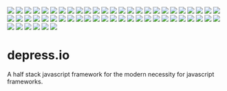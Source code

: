 [![](https://img.shields.io/badge/build-meh-brightgreen.svg)]()
[![](https://img.shields.io/badge/badges-lots-brightgreen.svg)]()
[![](https://img.shields.io/badge/memes-dank-brightgreen.svg)]()
[![](https://img.shields.io/badge/strongly_typed_language-of_course_not-red.svg)]()
[![](https://img.shields.io/badge/framework_made_yesterday-definitely-orange.svg)]()
[![](https://img.shields.io/badge/learning_machine-learning-blue.svg)]()
[![](https://img.shields.io/badge/overly_ambitious_readme-yup-brightgreen.svg)]()
[![](https://img.shields.io/badge/money_wasted_on_coding_bootcamps-$1.4mil-brightgreen.svg)]()
[![](https://img.shields.io/badge/platform-only_macbooks-lightgray.svg)]()
[![](https://img.shields.io/badge/coffee-way_too_much-yellowgreen.svg)]()
[![](https://img.shields.io/badge/swagger-a_real_technology-brightgreen.svg)]()
[![](https://img.shields.io/badge/puppets-choclatey-orange.svg)]()
[![](https://img.shields.io/badge/tests-running-lightgray.svg)]()
[![](https://img.shields.io/badge/errors-wont_fix-blue.svg)]()
[![](https://img.shields.io/badge/TravisCI-mongodb-yellow.svg)]()
[![](https://img.shields.io/badge/scalability-np_hard-red.svg)]()
[![](https://img.shields.io/badge/version-fabulous-ff69b4.svg)]()
[![](https://img.shields.io/badge/()=>-{}-lightgray.svg)]()
[![](https://img.shields.io/badge/%23include<stdio.h>-int_main()_{printf("hello_world");_return_0;}-lightgray.svg)]()
[![](https://img.shields.io/badge/docker-vagrant-blue.svg)]()
[![](https://img.shields.io/badge/maintainability-0%25-lightgray.svg)]()
[![](https://img.shields.io/badge/license-your_mom-brightgreen.svg)]()
[![](https://img.shields.io/badge/wordpress-lots_of_vulnerabilities-orange.svg)]()
[![](https://img.shields.io/badge/oracle-not_nice_people-red.svg)]()
[![](https://img.shields.io/badge/emoji-:thumbsup:-blue.svg)]()
[![](https://img.shields.io/badge/UX-UI-brightgreen.svg)]()
[![](https://img.shields.io/badge/agile-no_comments-blue.svg)]()
[![](https://img.shields.io/badge/angular-react-green.svg)]()
[![](https://img.shields.io/badge/architecture-serverless-brightgreen.svg)]()
[![](https://img.shields.io/badge/gems-broken_install-red.svg)]()
[![](https://img.shields.io/badge/gitignore-.DS_Store-brightgreen.svg)]()
[![](https://img.shields.io/badge/vim-:wq-blue.svg)]()
[![](https://img.shields.io/badge/free-libre-brightgreen.svg)]()
[![](https://img.shields.io/badge/proprietary-microcode-blue.svg)]()
[![](https://img.shields.io/badge/memory-leaking-lightgray.svg)]()
[![](https://img.shields.io/badge/me_irl-System.NullReferenceException:_Object_reference_not_set_to_an_instance_of_an_object-lightgray.svg)]()
[![](https://img.shields.io/badge/rust-bufferoverflow-red.svg)]()
[![](https://img.shields.io/badge/venture_capital-ransomeware-brightgreen.svg)]()
[![](https://img.shields.io/badge/production-rm_--rf_/-red.svg)]()
[![](https://img.shields.io/badge/ez_fix-:(){_:|:_&_};:-blue.svg)]()
[![](https://img.shields.io/badge/tabs-spaces-orange.svg)]()
[![](https://img.shields.io/badge/gradle-grunt-yellow.svg)]()
[![](https://img.shields.io/badge/Ctrl--Alt-Delete-red.svg)]()
[![](https://img.shields.io/badge/label_A:-goto_A-blue.svg)]()
[![](https://img.shields.io/badge/kopaka-passing-green.svg)]()
[![](https://img.shields.io/badge/jinja-passing-green.svg)]()
[![](https://img.shields.io/badge/pohatu-passing-green.svg)]()
[![](https://img.shields.io/badge/gijgo-passing-green.svg)]()
[![](https://img.shields.io/badge/mojito-passing-green.svg)]()
[![](https://img.shields.io/badge/takanuva-passing-green.svg)]()
[![](https://img.shields.io/badge/wakanda-passing-green.svg)]()
[![](https://img.shields.io/badge/brutos-passing-green.svg)]()
[![](https://img.shields.io/badge/agavi-passing-green.svg)]()
[![](https://img.shields.io/badge/kohana-passing-green.svg)]()
[![](https://img.shields.io/badge/silex-passing-green.svg)]()
[![](https://img.shields.io/badge/ignika-passing-green.svg)]()


# depress.io

A half stack javascript framework for the modern necessity for javascript frameworks. 
